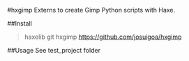 #hxgimp
Externs to create Gimp Python scripts with Haxe.

##Install
> haxelib git hxgimp https://github.com/josuigoa/hxgimp

##Usage
See test_project folder
